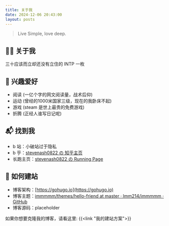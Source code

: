 ```yaml
---
title: 关于我
date: 2024-12-06 20:43:00
layout: posts
---
```


> Live Simple, love deep.

## 👨‍💻 关于我
三十应该而立却还没有立住的 INTP 一枚

## 🎱 兴趣爱好
- 阅读 (一亿个字的网文阅读量，战术后仰)
- 运动 (曾经的1000米国家三级，现在的我卧床不起)
- 游戏 (steam 是世上最贵的免费游戏)
- 折腾 (正经人谁写日记呢)

## 📬 找到我
- b 站：小破站过于隐私
- b 乎：[stevenash0822 の 知乎主页](https://www.zhihu.com/people/stevenash0822)
- 长跑主页：[stevenash0822 の Running Page](https://run.imangry.xyz/)

## 📒 如何建站
- 博客架构：[https://gohugo.io](https://gohugo.io)
- 博客主题：[immmmm/themes/hello-friend at master · lmm214/immmmm · GitHub](https://github.com/lmm214/immmmm/tree/master/themes/hello-friend)
- 博客源码：placeholder

如果你想要克隆我的博客，请看这里:
{{<link "我的建站方案">}}







